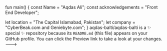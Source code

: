 fun main() {
  const Name = "Aqdas Ali";
  const acknowledgements = "Front End Developer";

  let location = "The Capital Islamabad, Pakistan";
  let company = "CyberBeak.com and Geniebyte.com";
}
aqdas-balti/aqdas-balti is a ✨ special ✨ repository because its `README.md` (this file) appears on your GitHub profile.
You can click the Preview link to take a look at your changes.
--->
